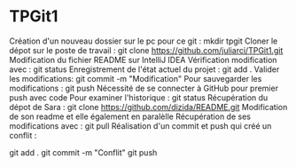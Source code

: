 # TPGit1

Création d'un nouveau dossier sur le pc pour ce git : mkdir tpgit
Cloner le dépot sur le poste de travail : git clone  https://github.com/juliarci/TPGit1.git
Modification du fichier README sur IntelliJ IDEA
Vérification modification avec : git status 
Enregistrement de l'état actuel du projet : git add .
Valider les modifications: git commit -m "Modification"
Pour sauvegarder les modifications : git push
Nécessité de se connecter à GitHub pour premier push avec code 
Pour examiner l'historique : git status
Récupération du dépot de Sara :
git clone https://github.com/dizida/README.git
Modification de son readme et elle également en paralèlle 
Récupération de ses modifications avec : git pull
Réalisation d'un commit et push qui créé un conflit :

git add .
git commit -m "Conflit"
git push

